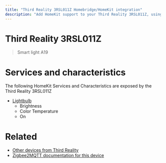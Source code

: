 ```yaml
---
title: "Third Reality 3RSL011Z Homebridge/HomeKit integration"
description: "Add HomeKit support to your Third Reality 3RSL011Z, using Homebridge, Zigbee2MQTT and homebridge-z2m."
---
```

<!---
This file has been GENERATED using src/docgen/docgen.ts
DO NOT EDIT THIS FILE MANUALLY!
-->
# Third Reality 3RSL011Z
> Smart light A19


# Services and characteristics
The following HomeKit Services and Characteristics are exposed by
the Third Reality 3RSL011Z

* [Lightbulb](../../light.md)
  * Brightness
  * Color Temperature
  * On


# Related
* [Other devices from Third Reality](../index.md#third_reality)
* [Zigbee2MQTT documentation for this device](https://www.zigbee2mqtt.io/devices/3RSL011Z.html)